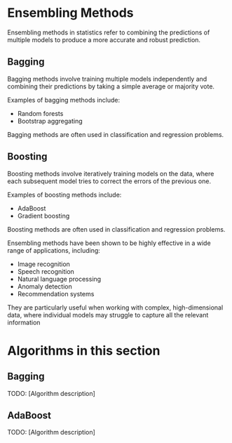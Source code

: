 # Ensembling Methods

Ensembling methods in statistics refer to combining the predictions of multiple models to produce a more accurate and robust prediction.

## Bagging

Bagging methods involve training multiple models independently and combining their predictions by taking a simple average or majority vote.

Examples of bagging methods include:
- Random forests
- Bootstrap aggregating

Bagging methods are often used in classification and regression problems.

## Boosting

Boosting methods involve iteratively training models on the data, where each subsequent model tries to correct the errors of the previous one.

Examples of boosting methods include:
- AdaBoost
- Gradient boosting

Boosting methods are often used in classification and regression problems.

Ensembling methods have been shown to be highly effective in a wide range of applications, including:
- Image recognition
- Speech recognition
- Natural language processing
- Anomaly detection
- Recommendation systems

They are particularly useful when working with complex, high-dimensional data, where individual models may struggle to capture all the relevant information

#  Algorithms in this section

## Bagging
 TODO: [Algorithm description]
## AdaBoost
 TODO: [Algorithm description]
